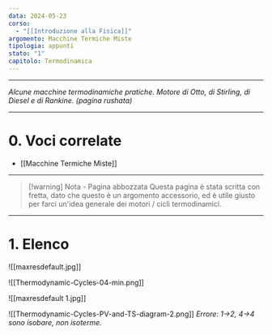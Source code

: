 ```yaml
---
data: 2024-05-23
corso:
  - "[[Introduzione alla Fisica]]"
argomento: Macchine Termiche Miste
tipologia: appunti
stato: "1"
capitolo: Termodinamica
---
```

- - -
*Alcune macchine termodinamiche pratiche. Motore di Otto, di Stirling, di Diesel e di Rankine. (pagina rushata)*
- - -
# 0. Voci correlate
- [[Macchine Termiche Miste]]

---

> [!warning] Nota - Pagina abbozzata
> Questa pagina è stata scritta con fretta, dato che questo è un argomento accessorio, ed è utile giusto per farci un'idea generale dei motori / cicli termodinamici.

---
# 1. Elenco
![[maxresdefault.jpg]]

![[Thermodynamic-Cycles-04-min.png]]

![[maxresdefault 1.jpg]]

![[Thermodynamic-Cycles-PV-and-TS-diagram-2.png]]
*Errore: 1->2, 4->4 sono isobare, non isoterme.*
